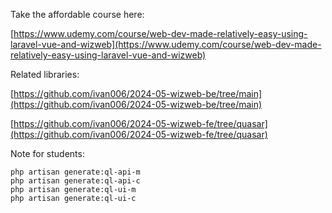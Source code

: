 Take the affordable course here:

[https://www.udemy.com/course/web-dev-made-relatively-easy-using-laravel-vue-and-wizweb](https://www.udemy.com/course/web-dev-made-relatively-easy-using-laravel-vue-and-wizweb)


Related libraries:

[https://github.com/ivan006/2024-05-wizweb-be/tree/main](https://github.com/ivan006/2024-05-wizweb-be/tree/main)

[https://github.com/ivan006/2024-05-wizweb-fe/tree/quasar](https://github.com/ivan006/2024-05-wizweb-fe/tree/quasar)

Note for students:

```
php artisan generate:ql-api-m
php artisan generate:ql-api-c
php artisan generate:ql-ui-m
php artisan generate:ql-ui-c
```
